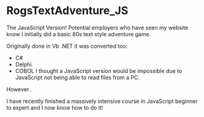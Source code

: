 # RogsTextAdventure_JS
The JavaScript Version!
Potential employers who have seen my website know I initially did a basic 80s text style 
adventure game.

Originally done in Vb .NET it was converted too:
- C#
- Delphi
- COBOL
I thought a JavaScript version would be impossible due to JavaScript not being able to read
files from a PC.

However..

I have recently finished a massively intensive course in JavaScript beginner to expert and I
now know how to do it!

